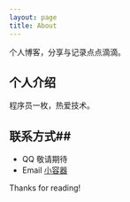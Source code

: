 ```yaml
---
layout: page
title: About
---
```


个人博客，分享与记录点点滴滴。

## 个人介绍 ##
程序员一枚，热爱技术。

## 联系方式##

* QQ 敬请期待
* Email [小容器](mailto:androidfoross@gmail.com)


Thanks for reading!
